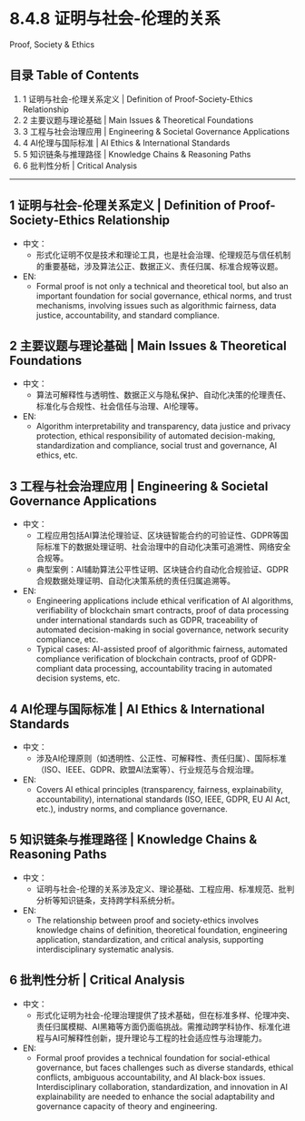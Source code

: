 # 8.4.8 证明与社会-伦理的关系

Proof, Society & Ethics

## 目录 Table of Contents

1. 1 证明与社会-伦理关系定义 | Definition of Proof-Society-Ethics Relationship
2. 2 主要议题与理论基础 | Main Issues & Theoretical Foundations
3. 3 工程与社会治理应用 | Engineering & Societal Governance Applications
4. 4 AI伦理与国际标准 | AI Ethics & International Standards
5. 5 知识链条与推理路径 | Knowledge Chains & Reasoning Paths
6. 6 批判性分析 | Critical Analysis

---

## 1 证明与社会-伦理关系定义 | Definition of Proof-Society-Ethics Relationship

- 中文：
  - 形式化证明不仅是技术和理论工具，也是社会治理、伦理规范与信任机制的重要基础，涉及算法公正、数据正义、责任归属、标准合规等议题。
- EN:
  - Formal proof is not only a technical and theoretical tool, but also an important foundation for social governance, ethical norms, and trust mechanisms, involving issues such as algorithmic fairness, data justice, accountability, and standard compliance.

## 2 主要议题与理论基础 | Main Issues & Theoretical Foundations

- 中文：
  - 算法可解释性与透明性、数据正义与隐私保护、自动化决策的伦理责任、标准化与合规性、社会信任与治理、AI伦理等。
- EN:
  - Algorithm interpretability and transparency, data justice and privacy protection, ethical responsibility of automated decision-making, standardization and compliance, social trust and governance, AI ethics, etc.

## 3 工程与社会治理应用 | Engineering & Societal Governance Applications

- 中文：
  - 工程应用包括AI算法伦理验证、区块链智能合约的可验证性、GDPR等国际标准下的数据处理证明、社会治理中的自动化决策可追溯性、网络安全合规等。
  - 典型案例：AI辅助算法公平性证明、区块链合约自动化合规验证、GDPR合规数据处理证明、自动化决策系统的责任归属追溯等。
- EN:
  - Engineering applications include ethical verification of AI algorithms, verifiability of blockchain smart contracts, proof of data processing under international standards such as GDPR, traceability of automated decision-making in social governance, network security compliance, etc.
  - Typical cases: AI-assisted proof of algorithmic fairness, automated compliance verification of blockchain contracts, proof of GDPR-compliant data processing, accountability tracing in automated decision systems, etc.

## 4 AI伦理与国际标准 | AI Ethics & International Standards

- 中文：
  - 涉及AI伦理原则（如透明性、公正性、可解释性、责任归属）、国际标准（ISO、IEEE、GDPR、欧盟AI法案等）、行业规范与合规治理。
- EN:
  - Covers AI ethical principles (transparency, fairness, explainability, accountability), international standards (ISO, IEEE, GDPR, EU AI Act, etc.), industry norms, and compliance governance.

## 5 知识链条与推理路径 | Knowledge Chains & Reasoning Paths

- 中文：
  - 证明与社会-伦理的关系涉及定义、理论基础、工程应用、标准规范、批判分析等知识链条，支持跨学科系统分析。
- EN:
  - The relationship between proof and society-ethics involves knowledge chains of definition, theoretical foundation, engineering application, standardization, and critical analysis, supporting interdisciplinary systematic analysis.

## 6 批判性分析 | Critical Analysis

- 中文：
  - 形式化证明为社会-伦理治理提供了技术基础，但在标准多样、伦理冲突、责任归属模糊、AI黑箱等方面仍面临挑战。需推动跨学科协作、标准化进程与AI可解释性创新，提升理论与工程的社会适应性与治理能力。
- EN:
  - Formal proof provides a technical foundation for social-ethical governance, but faces challenges such as diverse standards, ethical conflicts, ambiguous accountability, and AI black-box issues. Interdisciplinary collaboration, standardization, and innovation in AI explainability are needed to enhance the social adaptability and governance capacity of theory and engineering.
